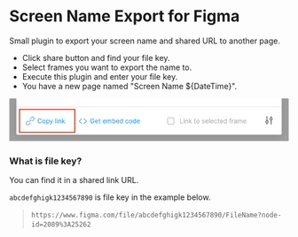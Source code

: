 # Screen Name Export for Figma

Small plugin to export your screen name and shared URL to another page.

- Click share button and find your file key.
- Select frames you want to export the name to.
- Execute this plugin and enter your file key.
- You have a new page named "Screen Name ${DateTime}".

![copy link](./images/copy_link.png)

### What is file key?

You can find it in a shared link URL.

`abcdefghigk1234567890` is file key in the example below.
> `https://www.figma.com/file/abcdefghigk1234567890/FileName?node-id=2089%3A25262`
